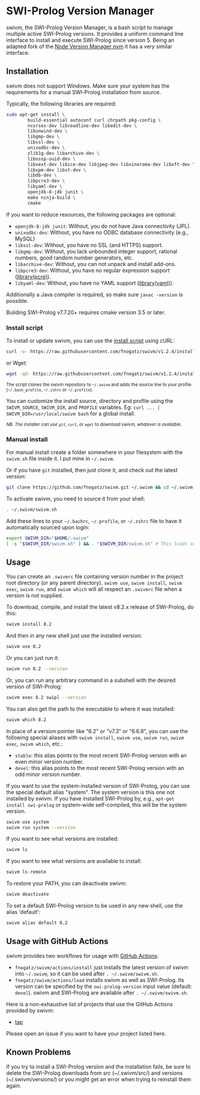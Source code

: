 # SWI-Prolog Version Manager

swivm, the SWI-Prolog Version Manager, is a bash script to manage multiple active SWI-Prolog versions. It provides a uniform command line interface to install and execute SWI-Prolog since version 5. Being an adapted fork of the [Node Version Manager nvm](https://github.com/nvm-sh/nvm) it has a very similar interface.

## Installation

swivm does not support Windows. Make sure your system has the requirements for a manual SWI-Prolog installation from source.

Typically, the following libraries are required:

```sh
sudo apt-get install \
        build-essential autoconf curl chrpath pkg-config \
        ncurses-dev libreadline-dev libedit-dev \
        libunwind-dev \
        libgmp-dev \
        libssl-dev \
        unixodbc-dev \
        zlib1g-dev libarchive-dev \
        libossp-uuid-dev \
        libxext-dev libice-dev libjpeg-dev libxinerama-dev libxft-dev \
        libxpm-dev libxt-dev \
        libdb-dev \
        libpcre3-dev \
        libyaml-dev \
        openjdk-8-jdk junit \
        make ninja-build \
        cmake
```

If you want to reduce resources, the following packages are optional:

- `openjdk-8-jdk junit`: Without, you do not have Java connectivity (JPL).
- `unixodbc-dev`: Without, you have no ODBC database connectivity (e.g., MySQL)
- `libssl-dev`: Without, you have no SSL (and HTTPS) support.
- `libgmp-dev`: Without, you lack unbounded integer support, rational numbers, good random number generators, etc.
- `libarchive-dev`: Without, you can not unpack and install add-ons.
- `libpcre3-dev`: Without, you have no regular expression support ([library(pcre)](http://www.swi-prolog.org/pldoc/doc/_SWI_/library/pcre.pl)).
- `libyaml-dev`: Without, you have no YAML support ([library(yaml)](http://www.swi-prolog.org/pldoc/doc/_SWI_/library/yaml.pl)).

Additionally a Java compiler is required, so make sure `javac -version` is possible.

Building SWI-Prolog v7.7.20+ requires cmake version 3.5 or later.

### Install script

To install or update swivm, you can use the [install script](https://github.com/fnogatz/swivm/blob/v1.2.4/install.sh) using cURL:

```sh
curl -o- https://raw.githubusercontent.com/fnogatz/swivm/v1.2.4/install.sh | bash
```

or Wget:

```sh
wget -qO- https://raw.githubusercontent.com/fnogatz/swivm/v1.2.4/install.sh | bash
```

<sub>The script clones the swivm repository to `~/.swivm` and adds the source line to your profile (`~/.bash_profile`, `~/.zshrc` or `~/.profile`).</sub>

You can customize the install source, directory and profile using the `SWIVM_SOURCE`, `SWIVM_DIR`, and `PROFILE` variables.
Eg: `curl ... | SWIVM_DIR=/usr/local/swivm bash` for a global install.

<sub>_NB. The installer can use `git`, `curl`, or `wget` to download swivm, whatever is available._</sub>

### Manual install

For manual install create a folder somewhere in your filesystem with the `swivm.sh` file inside it. I put mine in `~/.swivm`.

Or if you have `git` installed, then just clone it, and check out the latest version:

```sh
git clone https://github.com/fnogatz/swivm.git ~/.swivm && cd ~/.swivm && git checkout `git describe --abbrev=0 --tags`
```

To activate swivm, you need to source it from your shell:

```sh
. ~/.swivm/swivm.sh
```

Add these lines to your `~/.bashrc`, `~/.profile`, or `~/.zshrc` file to have it automatically sourced upon login:

```sh
export SWIVM_DIR="$HOME/.swivm"
[ -s "$SWIVM_DIR/swivm.sh" ] && . "$SWIVM_DIR/swivm.sh" # This loads swivm
```

## Usage

You can create an `.swivmrc` file containing version number in the project root directory (or any parent directory).
`swivm use`, `swivm install`, `swivm exec`, `swivm run`, and `swivm which` will all respect an `.swivmrc` file when a version is not supplied.

To download, compile, and install the latest v8.2.x release of SWI-Prolog, do this:

```sh
swivm install 8.2
```

And then in any new shell just use the installed version:

```sh
swivm use 8.2
```

Or you can just run it:

```sh
swivm run 8.2 --version
```

Or, you can run any arbitrary command in a subshell with the desired version of SWI-Prolog:

```sh
swivm exec 8.2 swipl --version
```

You can also get the path to the executable to where it was installed:

```sh
swivm which 8.2
```

In place of a version pointer like "6.2" or "v7.3" or "6.6.8", you can use the following special aliases with `swivm install`, `swivm use`, `swivm run`, `swivm exec`, `swivm which`, etc.:

- `stable`: this alias points to the most recent SWI-Prolog version with an even minor version number.
- `devel`: this alias points to the most recent SWI-Prolog version with an odd minor version number.

If you want to use the system-installed version of SWI-Prolog, you can use the special default alias "system". The system version is this one not installed by swivm. If you have installed SWI-Prolog by, e.g., `apt-get install swi-prolog` or system-wide self-compiled, this will be the system version.

```sh
swivm use system
swivm run system --version
```

If you want to see what versions are installed:

```sh
swivm ls
```

If you want to see what versions are available to install:

```sh
swivm ls-remote
```

To restore your PATH, you can deactivate swivm:

```sh
swivm deactivate
```

To set a default SWI-Prolog version to be used in any new shell, use the alias 'default':

```sh
swivm alias default 8.2
```

## Usage with GitHub Actions

swivm provides two workflows for usage with [GitHub Actions](https://docs.github.com/en/actions/learn-github-actions):

- `fnogatz/swivm/actions/install` just installs the latest version of swivm into `~/.swivm`, so it can be used after `. ~/.swivm/swivm.sh`.
- `fnogatz/swivm/actions/load` installs swivm as well as SWI-Prolog. Its version can be specified by the `swi-prolog-version` input value (default: `devel`). swivm and SWI-Prolog are available after `. ~/.swivm/swivm.sh`.

Here is a non-exhaustive list of projects that use the GitHub Actions provided by swivm:

- [tap](https://github.com/fnogatz/tap)

Please open an issue if you want to have your project listed here.

## Known Problems

If you try to install a SWI-Prolog version and the installation fails, be sure to delete the SWI-Prolog downloads from src (\~/.swivm/src/) and versions (\~/.swivm/versions/) or you might get an error when trying to reinstall them again.
